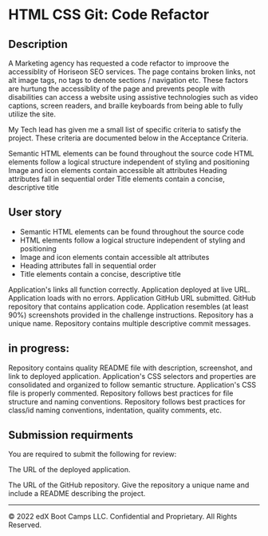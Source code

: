 # HTML CSS Git: Code Refactor

## Description 
A Marketing agency has requested a code refactor to improove the accessiblity of Horiseon SEO services.
The page contains broken links, not alt image tags, no tags to denote sections / navigation etc.
These factors are hurtung the accessiblity of the page and prevents people with disabilities can access a website using assistive technologies such as video captions, screen readers, and braille keyboards from being able to fully utilize the site.

My Tech lead has given me a small list of specific criteria to satisfy the project. These criteria are documented below in the Acceptance Criteria.

Semantic HTML elements can be found throughout the source code
HTML elements follow a logical structure independent of styling and positioning
Image and icon elements contain accessible alt attributes
Heading attributes fall in sequential order
Title elements contain a concise, descriptive title


## User story
- Semantic HTML elements can be found throughout the source code
- HTML elements follow a logical structure independent of styling and positioning
- Image and icon elements contain accessible alt attributes
- Heading attributes fall in sequential order
- Title elements contain a concise, descriptive title



Application's links all function correctly.
Application deployed at live URL.
Application loads with no errors.
Application GitHub URL submitted.
GitHub repository that contains application code.
Application resembles (at least 90%) screenshots provided in the challenge instructions.
Repository has a unique name.
Repository contains multiple descriptive commit messages.

## in progress:
Repository contains quality README file with description, screenshot, and link to deployed application.
Application's CSS selectors and properties are consolidated and organized to follow semantic structure.
Application's CSS file is properly commented.
Repository follows best practices for file structure and naming conventions.
Repository follows best practices for class/id naming conventions, indentation, quality comments, etc.

## Submission requirments
You are required to submit the following for review:

The URL of the deployed application.

The URL of the GitHub repository. Give the repository a unique name and include a README describing the project.

---

© 2022 edX Boot Camps LLC. Confidential and Proprietary. All Rights Reserved.
